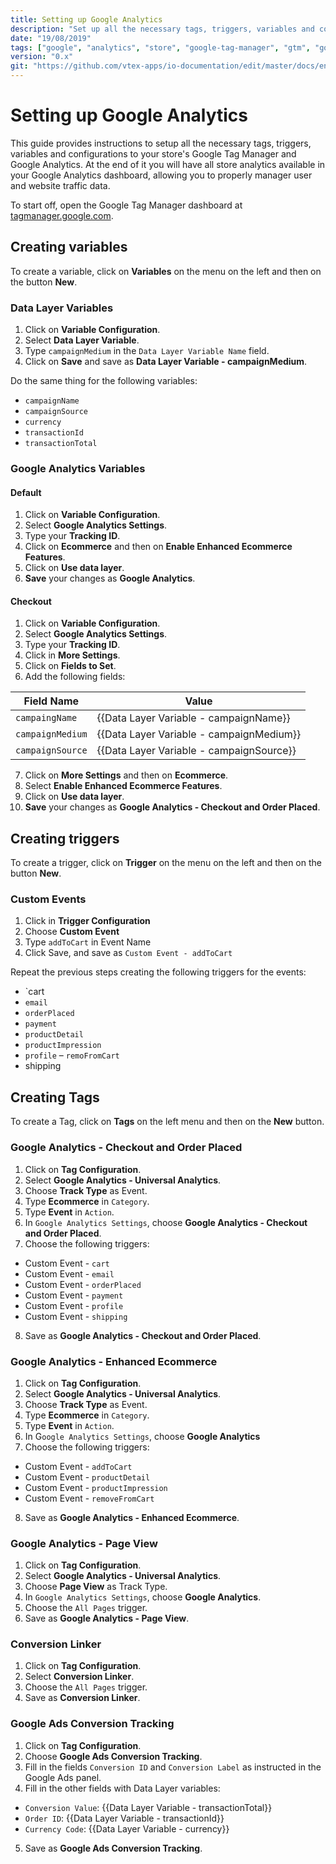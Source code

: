 ```yaml
---
title: Setting up Google Analytics
description: "Set up all the necessary tags, triggers, variables and configurations to Google Tag Manager and Google Analytics and easily manage user and website data."
date: "19/08/2019"
tags: ["google", "analytics", "store", "google-tag-manager", "gtm", "google-analytics"]
version: "0.x"
git: "https://github.com/vtex-apps/io-documentation/edit/master/docs/en/Recipes/store/setting-up-google-analytics.md"
---
```


# Setting up Google Analytics

This guide provides instructions to setup all the necessary tags, triggers, variables and configurations to your store's Google Tag Manager and Google Analytics. At the end of it you will have all store analytics available in your Google Analytics dashboard, allowing you to properly manager user and website traffic data. 

To start off, open the Google Tag Manager dashboard at [tagmanager.google.com](https://tagmanager.google.com/).

## Creating variables

To create a variable, click on **Variables** on the menu on the left and then on the button **New**.

### Data Layer Variables

1. Click on **Variable Configuration**.
2. Select **Data Layer Variable**. 
3. Type `campaignMedium` in the `Data Layer Variable Name` field.
4. Click on **Save** and save as **Data Layer Variable - campaignMedium**.

Do the same thing for the following variables: 

- `campaignName`
- `campaignSource`
- `currency`
- `transactionId`
- `transactionTotal`

### Google Analytics Variables

#### Default

1. Click on **Variable Configuration**.
2. Select **Google Analytics Settings**.
3. Type your **Tracking ID**. 
4. Click on **Ecommerce** and then on **Enable Enhanced Ecommerce Features**.
5. Click on **Use data layer**.
7. **Save** your changes as **Google Analytics**.

#### Checkout

1. Click on **Variable Configuration**.
2. Select **Google Analytics Settings**.
3. Type your **Tracking ID**.
4. Click in **More Settings**.
5. Click on **Fields to Set**.
6. Add the following fields:

|  Field Name     |                 Value                    |   
|-----------------|------------------------------------------| 
|  `campaingName`   | {{Data Layer Variable - campaignName}}   |
|  `campaignMedium` | {{Data Layer Variable - campaignMedium}} |
|  `campaignSource` | {{Data Layer Variable - campaignSource}} |

7. Click on **More Settings** and then on **Ecommerce**.
8. Select **Enable Enhanced Ecommerce Features**.
9. Click on **Use data layer**.
10. **Save** your changes as **Google Analytics - Checkout and Order Placed**.


## Creating triggers

To create a trigger, click on **Trigger** on the menu on the left and then on the button **New**.

### Custom Events

1. Click in **Trigger Configuration**
2. Choose **Custom Event**
3. Type `addToCart` in Event Name
4. Click Save, and save as `Custom Event - addToCart`

Repeat the previous steps creating the following triggers for the events: 
- `cart 
- `email`
- `orderPlaced` 
- `payment`
- `productDetail`
- `productImpression` 
- `profile`
– `remoFromCart`
- shipping

## Creating Tags

To create a Tag, click on **Tags** on the left menu and then on the **New** button.

### Google Analytics - Checkout and Order Placed

1. Click on **Tag Configuration**.
2. Select **Google Analytics - Universal Analytics**.
3. Choose **Track Type** as Event.
4. Type **Ecommerce** in `Category`.
5. Type **Event** in `Action`.
6. In `Google Analytics Settings`, choose **Google Analytics - Checkout and Order Placed**.
7. Choose the following triggers: 
  - Custom Event - `cart`
  - Custom Event - `email`
  - Custom Event - `orderPlaced`
  - Custom Event - `payment`
  - Custom Event - `profile`
  - Custom Event - `shipping`
8. Save as **Google Analytics - Checkout and Order Placed**.

### Google Analytics - Enhanced Ecommerce

1. Click on **Tag Configuration**.
2. Select **Google Analytics - Universal Analytics**.
3. Choose **Track Type** as Event.
4. Type **Ecommerce** in `Category`.
5. Type **Event** in `Action`.
6. In G`oogle Analytics Settings`, choose **Google Analytics**
7. Choose the following triggers:
  - Custom Event - `addToCart`
  - Custom Event - `productDetail`
  - Custom Event - `productImpression`
  - Custom Event - `removeFromCart`
8. Save as **Google Analytics - Enhanced Ecommerce**.

### Google Analytics - Page View

1. Click on **Tag Configuration**.
2. Select **Google Analytics - Universal Analytics**.
3. Choose **Page View** as Track Type. 
4. In `Google Analytics Settings`, choose **Google Analytics**.
5. Choose the `All Pages` trigger.
6. Save as **Google Analytics - Page View**.

### Conversion Linker

1. Click on **Tag Configuration**.
2. Select **Conversion Linker**.
3. Choose the `All Pages` trigger.
4. Save as **Conversion Linker**.

### Google Ads Conversion Tracking

1. Click on **Tag Configuration**.
2. Choose **Google Ads Conversion Tracking**.
3. Fill in the fields `Conversion ID` and `Conversion Label` as instructed in the Google Ads panel.
4. Fill in the other fields with Data Layer variables:
  - `Conversion Value`: {{Data Layer Variable - transactionTotal}}
  - `Order ID`: {{Data Layer Variable - transactionId}}
  - `Currency Code`: {{Data Layer Variable - currency}}
5. Save as **Google Ads Conversion Tracking**.
